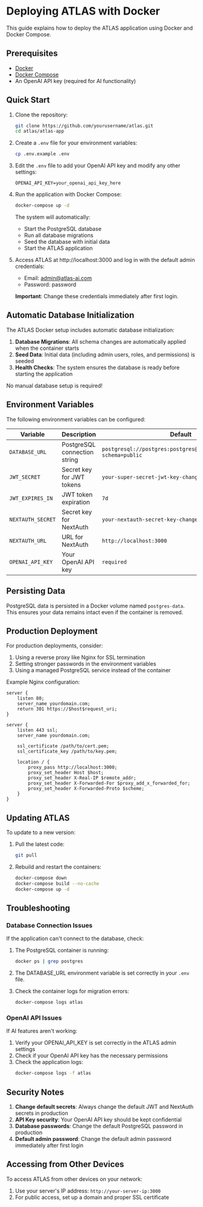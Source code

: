 # Deploying ATLAS with Docker

This guide explains how to deploy the ATLAS application using Docker and Docker Compose.

## Prerequisites

- [Docker](https://docs.docker.com/get-docker/)
- [Docker Compose](https://docs.docker.com/compose/install/)
- An OpenAI API key (required for AI functionality)

## Quick Start

1. Clone the repository:
   ```bash
   git clone https://github.com/yourusername/atlas.git
   cd atlas/atlas-app
   ```

2. Create a `.env` file for your environment variables:
   ```bash
   cp .env.example .env
   ```

3. Edit the `.env` file to add your OpenAI API key and modify any other settings:
   ```
   OPENAI_API_KEY=your_openai_api_key_here
   ```

4. Run the application with Docker Compose:
   ```bash
   docker-compose up -d
   ```

   The system will automatically:
   - Start the PostgreSQL database
   - Run all database migrations
   - Seed the database with initial data
   - Start the ATLAS application

5. Access ATLAS at http://localhost:3000 and log in with the default admin credentials:
   - Email: admin@atlas-ai.com
   - Password: password

   **Important**: Change these credentials immediately after first login.

## Automatic Database Initialization

The ATLAS Docker setup includes automatic database initialization:

1. **Database Migrations**: All schema changes are automatically applied when the container starts
2. **Seed Data**: Initial data (including admin users, roles, and permissions) is seeded
3. **Health Checks**: The system ensures the database is ready before starting the application

No manual database setup is required!

## Environment Variables

The following environment variables can be configured:

| Variable | Description | Default |
|----------|-------------|---------|
| `DATABASE_URL` | PostgreSQL connection string | `postgresql://postgres:postgres@postgres:5432/atlas?schema=public` |
| `JWT_SECRET` | Secret key for JWT tokens | `your-super-secret-jwt-key-change-in-production` |
| `JWT_EXPIRES_IN` | JWT token expiration | `7d` |
| `NEXTAUTH_SECRET` | Secret key for NextAuth | `your-nextauth-secret-key-change-in-production` |
| `NEXTAUTH_URL` | URL for NextAuth | `http://localhost:3000` |
| `OPENAI_API_KEY` | Your OpenAI API key | `required` |

## Persisting Data

PostgreSQL data is persisted in a Docker volume named `postgres-data`. This ensures your data remains intact even if the container is removed.

## Production Deployment

For production deployments, consider:

1. Using a reverse proxy like Nginx for SSL termination
2. Setting stronger passwords in the environment variables
3. Using a managed PostgreSQL service instead of the container

Example Nginx configuration:

```nginx
server {
    listen 80;
    server_name yourdomain.com;
    return 301 https://$host$request_uri;
}

server {
    listen 443 ssl;
    server_name yourdomain.com;

    ssl_certificate /path/to/cert.pem;
    ssl_certificate_key /path/to/key.pem;

    location / {
        proxy_pass http://localhost:3000;
        proxy_set_header Host $host;
        proxy_set_header X-Real-IP $remote_addr;
        proxy_set_header X-Forwarded-For $proxy_add_x_forwarded_for;
        proxy_set_header X-Forwarded-Proto $scheme;
    }
}
```

## Updating ATLAS

To update to a new version:

1. Pull the latest code:
   ```bash
   git pull
   ```

2. Rebuild and restart the containers:
   ```bash
   docker-compose down
   docker-compose build --no-cache
   docker-compose up -d
   ```

## Troubleshooting

### Database Connection Issues

If the application can't connect to the database, check:

1. The PostgreSQL container is running:
   ```bash
   docker ps | grep postgres
   ```

2. The DATABASE_URL environment variable is set correctly in your `.env` file.

3. Check the container logs for migration errors:
   ```bash
   docker-compose logs atlas
   ```

### OpenAI API Issues

If AI features aren't working:

1. Verify your OPENAI_API_KEY is set correctly in the ATLAS admin settings
2. Check if your OpenAI API key has the necessary permissions
3. Check the application logs:
   ```bash
   docker-compose logs -f atlas
   ```

## Security Notes

1. **Change default secrets**: Always change the default JWT and NextAuth secrets in production
2. **API Key security**: Your OpenAI API key should be kept confidential
3. **Database passwords**: Change the default PostgreSQL password in production
4. **Default admin password**: Change the default admin password immediately after first login

## Accessing from Other Devices

To access ATLAS from other devices on your network:

1. Use your server's IP address: `http://your-server-ip:3000`
2. For public access, set up a domain and proper SSL certificate 